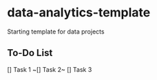 # data-analytics-template
Starting template for data projects


## To-Do List 
[] Task 1
~[] Task 2~
[] Task 3